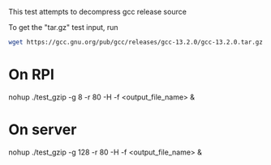 This test attempts to decompress gcc release source

To get the "tar.gz" test input, run
```sh
wget https://gcc.gnu.org/pub/gcc/releases/gcc-13.2.0/gcc-13.2.0.tar.gz
```

# On RPI
nohup ./test_gzip -g 8 -r 80 -H <path to hackbench> -f <output_file_name> &

# On server
nohup ./test_gzip -g 128 -r 80 -H <path to hackbench> -f <output_file_name> &